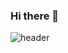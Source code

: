 ### Hi there 👋

<!--
**HTnahee/HTnahee** is a ✨ _special_ ✨ repository because its `README.md` (this file) appears on your GitHub profile.

Here are some ideas to get you started:

- 🔭 I’m currently working on ...
- 🌱 I’m currently learning ...
- 👯 I’m looking to collaborate on ...
- 🤔 I’m looking for help with ...
- 💬 Ask me about ...
- 📫 How to reach me: ...
- 😄 Pronouns: ...
- ⚡ Fun fact: ...
-->
![header](https://capsule-render.vercel.app/api?type=waving&color=6495ED&height=300&section=header&text=Welcome%20&fontSize=90&animation=twinkling&fontColor=ffffff&fontAlign=70&fontAlignY=43&desc=%20Nahee's%20Github%20Profile&descAlign=78&descSize=30)
